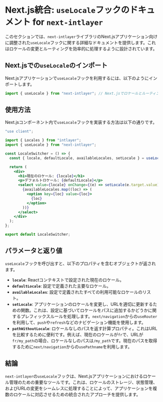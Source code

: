 # Next.js統合: `useLocale`フックのドキュメント for `next-intlayer`

このセクションでは、`next-intlayer`ライブラリのNext.jsアプリケーション向けに調整された`useLocale`フックに関する詳細なドキュメントを提供します。これはロケールの変更とルーティングを効率的に処理するように設計されています。

## Next.jsでの`useLocale`のインポート

Next.jsアプリケーションで`useLocale`フックを利用するには、以下のようにインポートします。

```javascript
import { useLocale } from "next-intlayer"; // Next.jsでロケールとルーティングを管理するために使用
```

## 使用方法

Next.jsコンポーネント内で`useLocale`フックを実装する方法は以下の通りです。

```jsx
"use client";

import { Locales } from "intlayer";
import { useLocale } from "next-intlayer";

const LocaleSwitcher = () => {
  const { locale, defaultLocale, availableLocales, setLocale } = useLocale();

  return (
    <div>
      <h1>現在のロケール: {locale}</h1>
      <p>デフォルトロケール: {defaultLocale}</p>
      <select value={locale} onChange={(e) => setLocale(e.target.value)}>
        {availableLocales.map((loc) => (
          <option key={loc} value={loc}>
            {loc}
          </option>
        ))}
      </select>
    </div>
  );
};

export default LocaleSwitcher;
```

## パラメータと返り値

`useLocale`フックを呼び出すと、以下のプロパティを含むオブジェクトが返されます。

- **`locale`**: Reactコンテキストで設定された現在のロケール。
- **`defaultLocale`**: 設定で定義された主要なロケール。
- **`availableLocales`**: 設定で定義されたすべての利用可能なロケールのリスト。
- **`setLocale`**: アプリケーションのロケールを変更し、URLを適切に更新するための関数。これは、設定に基づいてロケールをパスに追加するかどうかに関するプレフィックスルールを処理します。`next/navigation`からの`useRouter`を利用して、`push`や`refresh`などのナビゲーション機能を使用します。
- **`pathWithoutLocale`**: ロケールなしのパスを返す計算プロパティ。これはURLを比較するために便利です。例えば、現在のロケールが`fr`で、URLが`fr/my_path`の場合、ロケールなしのパスは`/my_path`です。現在のパスを取得するために`next/navigation`からの`usePathname`を利用します。

## 結論

`next-intlayer`の`useLocale`フックは、Next.jsアプリケーションにおけるロケール管理のための重要なツールです。これは、ロケールのストレージ、状態管理、およびURLの変更をシームレスに処理することによって、アプリケーションを複数のロケールに対応させるための統合されたアプローチを提供します。
